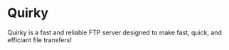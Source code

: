 # Quirky
Quirky is a fast and reliable FTP server designed to make fast, quick, and efficiant file transfers!

